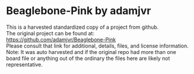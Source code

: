 
# Beaglebone-Pink by adamjvr  
This is a harvested standardized copy of a project from github.  
The original project can be found at:  
https://github.com/adamjvr/Beaglebone-Pink  
Please consult that link for additional, details, files, and license information.  
Note: It was auto harvested and if the original repo had more than one board file or anything out of the ordinary the files here are likely not representative.  
    